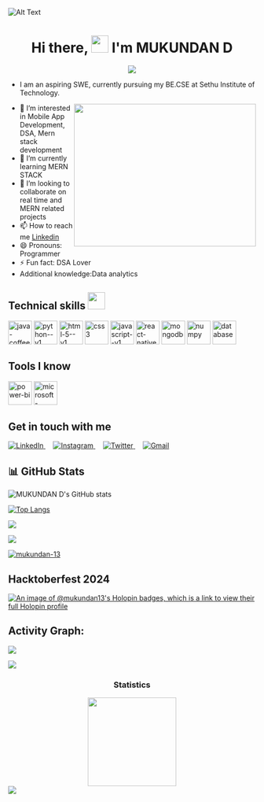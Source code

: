 
![Alt Text](https://drive.google.com/uc?id=1jHkGV4VoU9K7ogM3jtcqtSpuuJlTYZBc)


# <h1 align="center"> Hi there, <img src="https://raw.githubusercontent.com/aemmadi/aemmadi/master/wave.gif" width="35px">  I'm MUKUNDAN D</h1>

<p align="center">
  <a href="https://github.com/Ratheshan03/readme-typing-svg"><img src="https://readme-typing-svg.herokuapp.com?lines=Computer+Science+Undergraduate;Aspiring+Software+Engineer;MERN+Full+Stack+Web+Developer;Competitive+Programmer&center=true&width=500&height=50"></a>
</p>

- I am an aspiring SWE, currently pursuing my BE.CSE at Sethu Institute of Technology.

<img align="right" width="370" height="290" src="https://cdn.dribbble.com/users/2131993/screenshots/4948736/thoughtworks-gif_dribbble.gif">





- 👀 I’m interested in Mobile App Development, DSA, Mern stack development
- 🌱 I’m currently learning MERN STACK
- 💞️ I’m looking to collaborate on real time and MERN related projects
- 📫 How to reach me [Linkedin](https://www.linkedin.com/in/mukundan-d/)
- 😄 Pronouns: Programmer
- ⚡ Fun fact: DSA Lover
- Additional knowledge:Data analytics

## Technical skills <img src='https://user-images.githubusercontent.com/74038190/206662607-d9e7591e-bbf9-42f9-9386-29efc927bc16.gif' width="35"> 
  </h1>

  <img width="48" height="48" src="https://img.icons8.com/color/48/java-coffee-cup-logo--v1.png" alt="java-coffee-cup-logo--v1"/>  <img width="48" height="48" src="https://img.icons8.com/color/48/python--v1.png" alt="python--v1"/>  <img width="48" height="48" src="https://img.icons8.com/color/48/html-5--v1.png" alt="html-5--v1"/> 
 <img width="48" height="48" src="https://img.icons8.com/stickers/100/css3.png" alt="css3"/>  <img width="48" height="48" src="https://img.icons8.com/color/48/javascript--v1.png" alt="javascript--v1"/>  <img width="48" height="48" src="https://img.icons8.com/cute-clipart/64/react-native.png" alt="react-native"/>  <img width="48" height="48" src="https://img.icons8.com/color/48/mongodb.png" alt="mongodb"/>  <img width="48" height="48" src="https://img.icons8.com/color/48/numpy.png" alt="numpy"/>  <img width="48" height="48" src="https://img.icons8.com/ios-filled/50/database.png" alt="database"/>

## Tools I know

<img width="48" height="48" src="https://img.icons8.com/color/48/power-bi.png" alt="power-bi"/>  <img width="48" height="48" src="https://img.icons8.com/color/48/microsoft-excel-2019--v1.png" alt="microsoft-excel-2019--v1"/>


## Get in touch with me


<a href="https://www.linkedin.com/in/mukundan-d" target="_blank">
  <img src="https://img.shields.io/badge/LinkedIn-%230077B5.svg?style=for-the-badge&logo=linkedin&logoColor=white" alt="LinkedIn" /> 
</a>
&nbsp;&nbsp;&nbsp;
<a href="https://www.instagram.com/__mukundan__" target="_blank">
  <img src="https://img.shields.io/badge/Instagram-%23E4405F.svg?style=for-the-badge&logo=instagram&logoColor=white" alt="Instagram" />
</a>
&nbsp;&nbsp;&nbsp;
<a href="https://twitter.com/Mukundan_13" target="_blank">
  <img src="https://img.shields.io/badge/Twitter-%231DA1F2.svg?style=for-the-badge&logo=twitter&logoColor=white" alt="Twitter" />
</a>
&nbsp;&nbsp;&nbsp;
<a href="mailto:mukundanproff@gmail.com" target="_blank">
  <img src="https://img.shields.io/badge/Gmail-D14836?style=for-the-badge&logo=gmail&logoColor=white" alt="Gmail" />
</a>


## 📊 GitHub Stats

![MUKUNDAN D's GitHub stats](https://github-readme-stats.vercel.app/api?username=mukundan-13&show_icons=true&theme=radical)

[![Top Langs](https://github-readme-stats.vercel.app/api/top-langs/?username=mukundan-13&layout=compact)](https://github.com/mukundan-13/github-readme-stats)

![](https://github-readme-streak-stats.herokuapp.com/?user=mukundan-13&theme=default&hide_border=false)<br/>

[![](https://visitcount.itsvg.in/api?id=mukundan-13&icon=0&color=0)](https://visitcount.itsvg.in)


<p align="left"> <a href="https://github.com/ryo-ma/github-profile-trophy"><img src="https://github-profile-trophy.vercel.app/?username=mukundan-13" alt="mukundan-13" /></a> </p>

## Hacktoberfest 2024
[![An image of @mukundan13's Holopin badges, which is a link to view their full Holopin profile](https://holopin.me/mukundan13)](https://holopin.io/@mukundan13)


<h2 align="left">Activity Graph:</h2>
<img align="center" src="https://github-readme-activity-graph.vercel.app/graph?username=mukundan-13&theme=github-compact"/>

<img src="https://user-images.githubusercontent.com/73097560/115834477-dbab4500-a447-11eb-908a-139a6edaec5c.gif"><h3 align="center">Statistics</h3>
<div align="center">
<img align="center" src="http://github-profile-summary-cards.vercel.app/api/cards/profile-details?username=mukundan-13&theme=github" height="180em" />
</div>
<img src="https://user-images.githubusercontent.com/73097560/115834477-dbab4500-a447-11eb-908a-139a6edaec5c.gif">




<!---
mukundan-13/mukundan-13 is a ✨ special ✨ repository because its `README.md` (this file) appears on your GitHub profile.
You can click the Preview link to take a look at your changes.
--->
